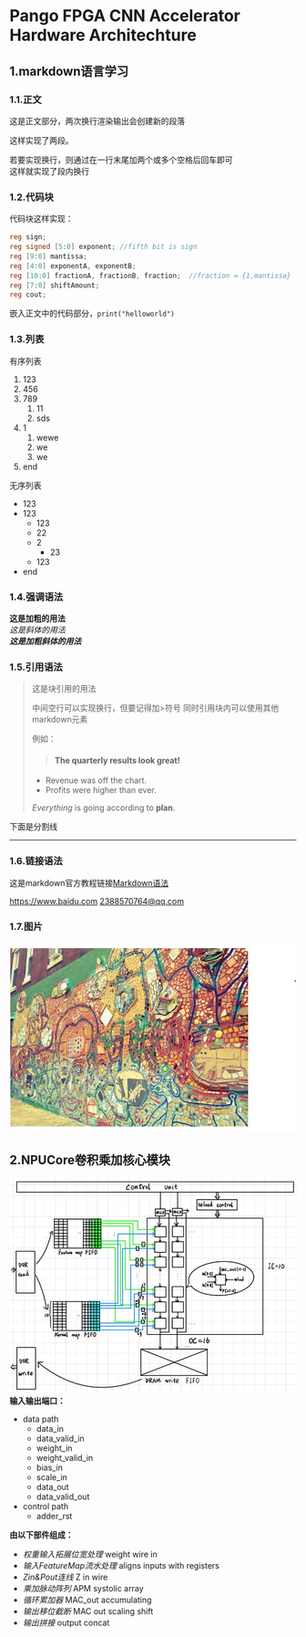 # Pango FPGA CNN Accelerator Hardware Architechture
## 1.markdown语言学习
### 1.1.正文
这是正文部分，两次换行渲染输出会创建新的段落

这样实现了两段。

若要实现换行，则通过在一行末尾加两个或多个空格后回车即可  
这样就实现了段内换行
### 1.2.代码块
代码块这样实现：

```verilog
reg sign;
reg signed [5:0] exponent; //fifth bit is sign
reg [9:0] mantissa;
reg [4:0] exponentA, exponentB;
reg [10:0] fractionA, fractionB, fraction;	//fraction = {1,mantissa}
reg [7:0] shiftAmount;
reg cout;
```

嵌入正文中的代码部分，``print("helloworld")``
### 1.3.列表
有序列表
1. 123
2. 456
3. 789
   1. 11
   2. sds
4. 1
      1. wewe
      2. we
   1. we
5. end

无序列表
- 123
- 123
  - 123
  - 22
  - 2
    - 23
  - 123
- end

### 1.4.强调语法
**这是加粗的用法**  
*这是斜体的用法*  
***这是加粗斜体的用法***

### 1.5.引用语法
> 这是块引用的用法
>
> 中间空行可以实现换行，但要记得加>符号
> 同时引用块内可以使用其他markdown元素
>
> 例如：
> > #### The quarterly results look great!
>
> - Revenue was off the chart.
> - Profits were higher than ever.
>
>  *Everything* is going according to **plan**.

下面是分割线

-------

### 1.6.链接语法
这是markdown官方教程链接[Markdown语法](https://markdown.com.cn "最好的markdown教程")

<https://www.baidu.com>
<2388570764@qq.com>

### 1.7.图片
![这是图片](\images\2023-01-29%20094635.jpg "screen print")

## 2.NPUCore卷积乘加核心模块
![NPUCore](\images\NPUCore(PWconv).jpg "NPUCore")
**输入输出端口：**
- data path
  - data_in
  - data_valid_in
  - weight_in
  - weight_valid_in
  - bias_in
  - scale_in
  - data_out
  - data_valid_out
- control path
  - adder_rst
  
**由以下部件组成：**
- *权重输入拓展位宽处理* weight wire in
- *输入FeatureMap流水处理* aligns inputs with registers
- *Zin&Pout连线* Z in wire
- *乘加脉动阵列* APM systolic array
- *循环累加器* MAC_out accumulating
- *输出移位截断* MAC out scaling shift
- *输出拼接* output concat
